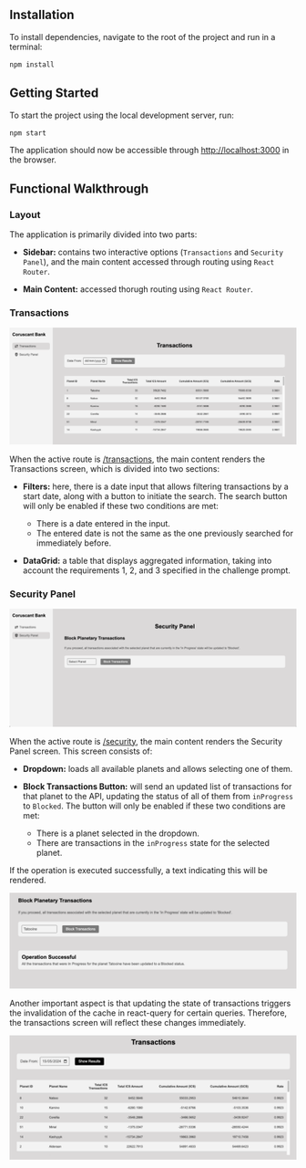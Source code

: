 ## Installation

To install dependencies, navigate to the root of the project and run in a terminal:

```bash
npm install
```

## Getting Started

To start the project using the local development server, run:

```bash
npm start
```

The application should now be accessible through [http://localhost:3000](http://localhost:3000) in the browser.

## Functional Walkthrough

### Layout

The application is primarily divided into two parts:

* **Sidebar:** contains two interactive options (`Transactions` and `Security Panel`), and the main content accessed through routing using `React Router`.

* **Main Content:** accessed thorugh routing using `React Router`.

### Transactions

![Transactions Screen](./assets/transactions_screen.png)

When the active route is [/transactions](http://localhost:3000/transactions), the main content renders the Transactions screen, which is divided into two sections:

* **Filters:** here, there is a date input that allows filtering transactions by a start date, along with a button to initiate the search. The search button will only be enabled if these two conditions are met:

  * There is a date entered in the input.
  * The entered date is not the same as the one previously searched for immediately before.

* **DataGrid:** a table that displays aggregated information, taking into account the requirements 1, 2, and 3 specified in the challenge prompt.

### Security Panel

![Security Panel Screen](./assets/security_panel_screen.png)

When the active route is [/security](http://localhost:3000/security), the main content renders the Security Panel screen. This screen consists of:

* **Dropdown:** loads all available planets and allows selecting one of them.

* **Block Transactions Button:** will send an updated list of transactions for that planet to the API, updating the status of all of them from `inProgress` to `Blocked`. The button will only be enabled if these two conditions are met:

  * There is a planet selected in the dropdown.
  * There are transactions in the `inProgress` state for the selected planet.

If the operation is executed successfully, a text indicating this will be rendered.

![Successful Blocking Operation](./assets/successful_blocking_operation.png)

Another important aspect is that updating the state of transactions triggers the invalidation of the cache in react-query for certain queries. Therefore, the transactions screen will reflect these changes immediately.

![Updated Transactions Table](./assets/updated_transactions_table.png)